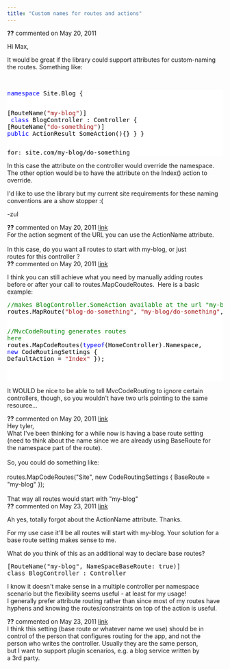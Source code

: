 ```yaml
---
title: "Custom names for routes and actions"
---
```

<div id="post615732" class="discussion-comment op">
   <div class="discussion-header"><b>??</b> commented on 
      <time datetime="2011-05-20T00:49:58.793-07:00" title="2011-05-20T00:49:58.793-07:00">May 20, 2011</time>
   </div>
   <div class="discussion-message">
<p>Hi Max, &nbsp;</p>
<p>It would be great if the library could support attributes for custom-naming the routes. Something like:</p>
<p>&nbsp;</p>
<div style="color:black; background-color:white">
<pre><span style="color:blue">namespace</span> Site.Blog {

  [RouteName(<span style="color:#a31515">&quot;my-blog&quot;</span>)]
<span style="color:blue">  class</span> BlogController : Controller
  {
      [RouteName(<span style="color:#a31515">&quot;do-something&quot;</span>)]
      <span style="color:blue">public</span> ActionResult SomeAction(){}
  }
}
</pre>
<pre>for: site.com/my-blog/do-something</pre>
</div>
<p>In this case the attribute on the controller would override the namespace. The other option would be to have the attribute on the Index() action to override.</p>
<p>I'd like to use the library but my current site requirements for these naming conventions are a show stopper :(</p>
<p>-zul</p>
</div>
</div>
<div id="post615926" class="discussion-comment">
   <div class="discussion-header"><b>??</b> commented on 
      <time datetime="2011-05-20T08:41:49.723-07:00" title="2011-05-20T08:41:49.723-07:00">May 20, 2011</time> <a href="#post615926" class="post-link">link</a></div>
   <div class="discussion-message">For the action segment of the URL you can use the ActionName attribute.<br>
<br>
In this case, do you want all routes to start with my-blog, or just<br>
routes for this controller ?</div>
</div>
<div id="post615929" class="discussion-comment">
   <div class="discussion-header"><b>??</b> commented on 
      <time datetime="2011-05-20T08:45:09.247-07:00" title="2011-05-20T08:45:09.247-07:00">May 20, 2011</time> <a href="#post615929" class="post-link">link</a></div>
   <div class="discussion-message"><p>I think you can still achieve what you need by manually adding routes before or after your call to routes.MapCoudeRoutes. &nbsp;Here is a basic example:</p>
<p>
<div style="color: black; background-color: white;">
<pre><span style="color: green;">//makes BlogController.SomeAction available at the url "my-blog/do-something".</span>
routes.MapRoute(<span style="color: #a31515;">"blog-do-something"</span>, <span style="color: #a31515;">"my-blog/do-something"</span>, <span style="color: blue;">new</span> { controller = <span style="color: #a31515;">"Blog"</span>, action=<span style="color: #a31515;">"SomeAction"</span>});

<span style="color: green;">//MvcCodeRouting generates routes here</span>
routes.MapCodeRoutes(<span style="color: blue;">typeof</span>(HomeController).Namespace, <span style="color: blue;">new</span> CodeRoutingSettings { DefaultAction = <span style="color: #a31515;">"Index"</span> });
</pre>
<pre><br /></pre>
</div>
It WOULD be nice to be able to tell MvcCodeRouting to ignore certain controllers, though, so you wouldn't have two urls pointing to the same resource...</p></div>
</div>
<div id="post615942" class="discussion-comment">
   <div class="discussion-header"><b>??</b> commented on 
      <time datetime="2011-05-20T08:56:39.667-07:00" title="2011-05-20T08:56:39.667-07:00">May 20, 2011</time> <a href="#post615942" class="post-link">link</a></div>
   <div class="discussion-message">Hey tyler,<br>
What I've been thinking for a while now is having a base route setting<br>
(need to think about the name since we are already using BaseRoute for<br>
the namespace part of the route).<br>
<br>
So, you could do something like:<br>
<br>
routes.MapCodeRoutes(&quot;Site&quot;, new CodeRoutingSettings { BaseRoute = &quot;my-blog&quot; });<br>
<br>
That way all routes would start with &quot;my-blog&quot;</div>
</div>
<div id="post616748" class="discussion-comment">
   <div class="discussion-header"><b>??</b> commented on 
      <time datetime="2011-05-23T06:58:34.233-07:00" title="2011-05-23T06:58:34.233-07:00">May 23, 2011</time> <a href="#post616748" class="post-link">link</a></div>
   <div class="discussion-message"><p>Ah yes, totally forgot about the ActionName attribute. Thanks.</p>
<p>For my use case it'll be all routes will start with my-blog. Your solution for a base route setting makes sense to me.</p>
<p>What do you think of this as an additional way to declare base routes?</p>
<div>
<pre id="aeaoofnhgocdbnbeljkmbjdmhbcokfdb-mousedown">[RouteName(<span>"my-blog", NameSpaceBaseRoute: true</span>)]
<span>class</span> BlogController : Controller<br /></pre>
</div>
<p>I know it doesn't make sense in a multiple controller per namespace scenario but the flexibility seems useful - at least for my usage!<br />I generally prefer attribute routing rather than since most of my routes have hyphens and knowing the routes/constraints on top of the action is useful.</p></div>
</div>
<div id="post617093" class="discussion-comment">
   <div class="discussion-header"><b>??</b> commented on 
      <time datetime="2011-05-23T20:48:29.767-07:00" title="2011-05-23T20:48:29.767-07:00">May 23, 2011</time> <a href="#post617093" class="post-link">link</a></div>
   <div class="discussion-message">I think this setting (base route or whatever name we use) should be in<br>
control of the person that configures routing for the app, and not the<br>
person who writes the controller. Usually they are the same person,<br>
but I want to support plugin scenarios, e.g. a blog service written by<br>
a 3rd party.</div>
</div>